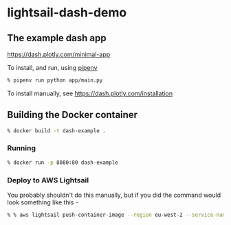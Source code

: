 # lightsail-dash-demo

## The example dash app

<https://dash.plotly.com/minimal-app>

To install, and run, using [pipenv](https://pipenv.pypa.io/en/latest/) 

```sh
% pipenv run python app/main.py
```

To install manually, see <https://dash.plotly.com/installation>

## Building the Docker container

```sh
% docker build -t dash-example .
```

### Running

```sh
% docker run -p 8080:80 dash-example
```

### Deploy to AWS Lightsail

You probably shouldn't do this manually, but if you did the command would look something like this -
```sh
% % aws lightsail push-container-image --region eu-west-2 --service-name container-demo --image dash-example:latest --label nom 
```
